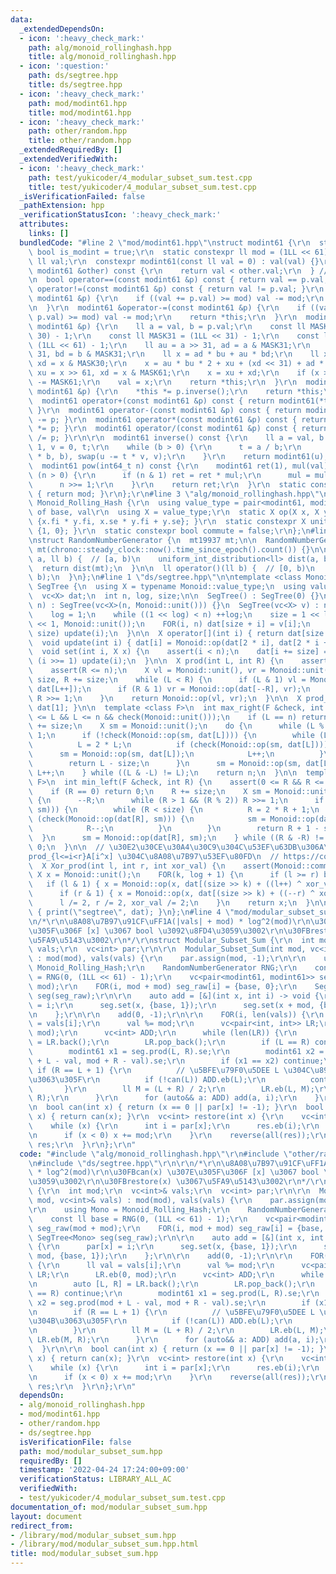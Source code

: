 ```yaml
---
data:
  _extendedDependsOn:
  - icon: ':heavy_check_mark:'
    path: alg/monoid_rollinghash.hpp
    title: alg/monoid_rollinghash.hpp
  - icon: ':question:'
    path: ds/segtree.hpp
    title: ds/segtree.hpp
  - icon: ':heavy_check_mark:'
    path: mod/modint61.hpp
    title: mod/modint61.hpp
  - icon: ':heavy_check_mark:'
    path: other/random.hpp
    title: other/random.hpp
  _extendedRequiredBy: []
  _extendedVerifiedWith:
  - icon: ':heavy_check_mark:'
    path: test/yukicoder/4_modular_subset_sum.test.cpp
    title: test/yukicoder/4_modular_subset_sum.test.cpp
  _isVerificationFailed: false
  _pathExtension: hpp
  _verificationStatusIcon: ':heavy_check_mark:'
  attributes:
    links: []
  bundledCode: "#line 2 \"mod/modint61.hpp\"\nstruct modint61 {\r\n  static constexpr\
    \ bool is_modint = true;\r\n  static constexpr ll mod = (1LL << 61) - 1;\r\n \
    \ ll val;\r\n  constexpr modint61(const ll val = 0) : val(val) {}\r\n  bool operator<(const\
    \ modint61 &other) const {\r\n    return val < other.val;\r\n  } // To use std::map\r\
    \n  bool operator==(const modint61 &p) const { return val == p.val; }\r\n  bool\
    \ operator!=(const modint61 &p) const { return val != p.val; }\r\n  modint61 &operator+=(const\
    \ modint61 &p) {\r\n    if ((val += p.val) >= mod) val -= mod;\r\n    return *this;\r\
    \n  }\r\n  modint61 &operator-=(const modint61 &p) {\r\n    if ((val += mod -\
    \ p.val) >= mod) val -= mod;\r\n    return *this;\r\n  }\r\n  modint61 &operator*=(const\
    \ modint61 &p) {\r\n    ll a = val, b = p.val;\r\n    const ll MASK30 = (1LL <<\
    \ 30) - 1;\r\n    const ll MASK31 = (1LL << 31) - 1;\r\n    const ll MASK61 =\
    \ (1LL << 61) - 1;\r\n    ll au = a >> 31, ad = a & MASK31;\r\n    ll bu = b >>\
    \ 31, bd = b & MASK31;\r\n    ll x = ad * bu + au * bd;\r\n    ll xu = x >> 30,\
    \ xd = x & MASK30;\r\n    x = au * bu * 2 + xu + (xd << 31) + ad * bd;\r\n   \
    \ xu = x >> 61, xd = x & MASK61;\r\n    x = xu + xd;\r\n    if (x >= MASK61) x\
    \ -= MASK61;\r\n    val = x;\r\n    return *this;\r\n  }\r\n  modint61 &operator/=(const\
    \ modint61 &p) {\r\n    *this *= p.inverse();\r\n    return *this;\r\n  }\r\n\
    \  modint61 operator+(const modint61 &p) const { return modint61(*this) += p;\
    \ }\r\n  modint61 operator-(const modint61 &p) const { return modint61(*this)\
    \ -= p; }\r\n  modint61 operator*(const modint61 &p) const { return modint61(*this)\
    \ *= p; }\r\n  modint61 operator/(const modint61 &p) const { return modint61(*this)\
    \ /= p; }\r\n\r\n  modint61 inverse() const {\r\n    ll a = val, b = mod, u =\
    \ 1, v = 0, t;\r\n    while (b > 0) {\r\n      t = a / b;\r\n      swap(a -= t\
    \ * b, b), swap(u -= t * v, v);\r\n    }\r\n    return modint61(u);\r\n  }\r\n\
    \  modint61 pow(int64_t n) const {\r\n    modint61 ret(1), mul(val);\r\n    while\
    \ (n > 0) {\r\n      if (n & 1) ret = ret * mul;\r\n      mul = mul * mul;\r\n\
    \      n >>= 1;\r\n    }\r\n    return ret;\r\n  }\r\n  static constexpr ll get_mod()\
    \ { return mod; }\r\n};\r\n#line 3 \"alg/monoid_rollinghash.hpp\"\n\r\nstruct\
    \ Monoid_Rolling_Hash {\r\n  using value_type = pair<modint61, modint61>; // pow\
    \ of base, val\r\n  using X = value_type;\r\n  static X op(X x, X y) { return\
    \ {x.fi * y.fi, x.se * y.fi + y.se}; }\r\n  static constexpr X unit() { return\
    \ {1, 0}; }\r\n  static constexpr bool commute = false;\r\n};\n#line 1 \"other/random.hpp\"\
    \nstruct RandomNumberGenerator {\n  mt19937 mt;\n\n  RandomNumberGenerator() :\
    \ mt(chrono::steady_clock::now().time_since_epoch().count()) {}\n\n  ll operator()(ll\
    \ a, ll b) {  // [a, b)\n    uniform_int_distribution<ll> dist(a, b - 1);\n  \
    \  return dist(mt);\n  }\n\n  ll operator()(ll b) {  // [0, b)\n    return (*this)(0,\
    \ b);\n  }\n};\n#line 1 \"ds/segtree.hpp\"\n\ntemplate <class Monoid>\nstruct\
    \ SegTree {\n  using X = typename Monoid::value_type;\n  using value_type = X;\n\
    \  vc<X> dat;\n  int n, log, size;\n\n  SegTree() : SegTree(0) {}\n  SegTree(int\
    \ n) : SegTree(vc<X>(n, Monoid::unit())) {}\n  SegTree(vc<X> v) : n(len(v)) {\n\
    \    log = 1;\n    while ((1 << log) < n) ++log;\n    size = 1 << log;\n    dat.assign(size\
    \ << 1, Monoid::unit());\n    FOR(i, n) dat[size + i] = v[i];\n    FOR3_R(i, 1,\
    \ size) update(i);\n  }\n\n  X operator[](int i) { return dat[size + i]; }\n\n\
    \  void update(int i) { dat[i] = Monoid::op(dat[2 * i], dat[2 * i + 1]); }\n\n\
    \  void set(int i, X x) {\n    assert(i < n);\n    dat[i += size] = x;\n    while\
    \ (i >>= 1) update(i);\n  }\n\n  X prod(int L, int R) {\n    assert(L <= R);\n\
    \    assert(R <= n);\n    X vl = Monoid::unit(), vr = Monoid::unit();\n    L +=\
    \ size, R += size;\n    while (L < R) {\n      if (L & 1) vl = Monoid::op(vl,\
    \ dat[L++]);\n      if (R & 1) vr = Monoid::op(dat[--R], vr);\n      L >>= 1,\
    \ R >>= 1;\n    }\n    return Monoid::op(vl, vr);\n  }\n\n  X prod_all() { return\
    \ dat[1]; }\n\n  template <class F>\n  int max_right(F &check, int L) {\n    assert(0\
    \ <= L && L <= n && check(Monoid::unit()));\n    if (L == n) return n;\n    L\
    \ += size;\n    X sm = Monoid::unit();\n    do {\n      while (L % 2 == 0) L >>=\
    \ 1;\n      if (!check(Monoid::op(sm, dat[L]))) {\n        while (L < size) {\n\
    \          L = 2 * L;\n          if (check(Monoid::op(sm, dat[L]))) {\n      \
    \      sm = Monoid::op(sm, dat[L]);\n            L++;\n          }\n        }\n\
    \        return L - size;\n      }\n      sm = Monoid::op(sm, dat[L]);\n     \
    \ L++;\n    } while ((L & -L) != L);\n    return n;\n  }\n\n  template <class\
    \ F>\n  int min_left(F &check, int R) {\n    assert(0 <= R && R <= n && check(Monoid::unit()));\n\
    \    if (R == 0) return 0;\n    R += size;\n    X sm = Monoid::unit();\n    do\
    \ {\n      --R;\n      while (R > 1 && (R % 2)) R >>= 1;\n      if (!check(Monoid::op(dat[R],\
    \ sm))) {\n        while (R < size) {\n          R = 2 * R + 1;\n          if\
    \ (check(Monoid::op(dat[R], sm))) {\n            sm = Monoid::op(dat[R], sm);\n\
    \            R--;\n          }\n        }\n        return R + 1 - size;\n    \
    \  }\n      sm = Monoid::op(dat[R], sm);\n    } while ((R & -R) != R);\n    return\
    \ 0;\n  }\n\n  // \u30E2\u30CE\u30A4\u30C9\u304C\u53EF\u63DB\u306A\u3089\u3001\
    prod_{l<=i<r}A[i^x] \u304C\u8A08\u7B97\u53EF\u80FD\n  // https://codeforces.com/contest/1401/problem/F\n\
    \  X Xor_prod(int l, int r, int xor_val) {\n    assert(Monoid::commute);\n   \
    \ X x = Monoid::unit();\n    FOR(k, log + 1) {\n      if (l >= r) break;\n   \
    \   if (l & 1) { x = Monoid::op(x, dat[(size >> k) + ((l++) ^ xor_val)]); }\n\
    \      if (r & 1) { x = Monoid::op(x, dat[(size >> k) + ((--r) ^ xor_val)]); }\n\
    \      l /= 2, r /= 2, xor_val /= 2;\n    }\n    return x;\n  }\n\n  void debug()\
    \ { print(\"segtree\", dat); }\n};\n#line 4 \"mod/modular_subset_sum.hpp\"\n\r\
    \n/*\r\n\u8A08\u7B97\u91CF\uFF1A(|vals| + mod) * log^2(mod)\r\n\u30FBcan(x) \u307E\
    \u305F\u306F [x] \u3067 bool \u3092\u8FD4\u3059\u3002\r\n\u30FBrestore(x) \u3067\
    \u5FA9\u5143\u3002\r\n*/\r\nstruct Modular_Subset_Sum {\r\n  int mod;\r\n  vc<int>&\
    \ vals;\r\n  vc<int> par;\r\n\r\n  Modular_Subset_Sum(int mod, vc<int>& vals)\
    \ : mod(mod), vals(vals) {\r\n    par.assign(mod, -1);\r\n\r\n    using Mono =\
    \ Monoid_Rolling_Hash;\r\n    RandomNumberGenerator RNG;\r\n    const ll base\
    \ = RNG(0, (1LL << 61) - 1);\r\n    vc<pair<modint61, modint61>> seg_raw(mod +\
    \ mod);\r\n    FOR(i, mod + mod) seg_raw[i] = {base, 0};\r\n    SegTree<Mono>\
    \ seg(seg_raw);\r\n\r\n    auto add = [&](int x, int i) -> void {\r\n      par[x]\
    \ = i;\r\n      seg.set(x, {base, 1});\r\n      seg.set(x + mod, {base, 1});\r\
    \n    };\r\n\r\n    add(0, -1);\r\n\r\n    FOR(i, len(vals)) {\r\n      ll val\
    \ = vals[i];\r\n      val %= mod;\r\n      vc<pair<int, int>> LR;\r\n      LR.eb(0,\
    \ mod);\r\n      vc<int> ADD;\r\n      while (len(LR)) {\r\n        auto [L, R]\
    \ = LR.back();\r\n        LR.pop_back();\r\n        if (L == R) continue;\r\n\
    \        modint61 x1 = seg.prod(L, R).se;\r\n        modint61 x2 = seg.prod(mod\
    \ + L - val, mod + R - val).se;\r\n        if (x1 == x2) continue;\r\n       \
    \ if (R == L + 1) {\r\n          // \u5BFE\u79F0\u5DEE L \u304C\u898B\u3064\u304B\
    \u3063\u305F\r\n          if (!can(L)) ADD.eb(L);\r\n          continue;\r\n \
    \       }\r\n        ll M = (L + R) / 2;\r\n        LR.eb(L, M);\r\n        LR.eb(M,\
    \ R);\r\n      }\r\n      for (auto&& a: ADD) add(a, i);\r\n    }\r\n  }\r\n\r\
    \n  bool can(int x) { return (x == 0 || par[x] != -1); }\r\n  bool operator[](int\
    \ x) { return can(x); }\r\n  vc<int> restore(int x) {\r\n    vc<int> res;\r\n\
    \    while (x) {\r\n      int i = par[x];\r\n      res.eb(i);\r\n      x -= vals[i];\r\
    \n      if (x < 0) x += mod;\r\n    }\r\n    reverse(all(res));\r\n    return\
    \ res;\r\n  }\r\n};\r\n"
  code: "#include \"alg/monoid_rollinghash.hpp\"\r\n#include \"other/random.hpp\"\r\
    \n#include \"ds/segtree.hpp\"\r\n\r\n/*\r\n\u8A08\u7B97\u91CF\uFF1A(|vals| + mod)\
    \ * log^2(mod)\r\n\u30FBcan(x) \u307E\u305F\u306F [x] \u3067 bool \u3092\u8FD4\
    \u3059\u3002\r\n\u30FBrestore(x) \u3067\u5FA9\u5143\u3002\r\n*/\r\nstruct Modular_Subset_Sum\
    \ {\r\n  int mod;\r\n  vc<int>& vals;\r\n  vc<int> par;\r\n\r\n  Modular_Subset_Sum(int\
    \ mod, vc<int>& vals) : mod(mod), vals(vals) {\r\n    par.assign(mod, -1);\r\n\
    \r\n    using Mono = Monoid_Rolling_Hash;\r\n    RandomNumberGenerator RNG;\r\n\
    \    const ll base = RNG(0, (1LL << 61) - 1);\r\n    vc<pair<modint61, modint61>>\
    \ seg_raw(mod + mod);\r\n    FOR(i, mod + mod) seg_raw[i] = {base, 0};\r\n   \
    \ SegTree<Mono> seg(seg_raw);\r\n\r\n    auto add = [&](int x, int i) -> void\
    \ {\r\n      par[x] = i;\r\n      seg.set(x, {base, 1});\r\n      seg.set(x +\
    \ mod, {base, 1});\r\n    };\r\n\r\n    add(0, -1);\r\n\r\n    FOR(i, len(vals))\
    \ {\r\n      ll val = vals[i];\r\n      val %= mod;\r\n      vc<pair<int, int>>\
    \ LR;\r\n      LR.eb(0, mod);\r\n      vc<int> ADD;\r\n      while (len(LR)) {\r\
    \n        auto [L, R] = LR.back();\r\n        LR.pop_back();\r\n        if (L\
    \ == R) continue;\r\n        modint61 x1 = seg.prod(L, R).se;\r\n        modint61\
    \ x2 = seg.prod(mod + L - val, mod + R - val).se;\r\n        if (x1 == x2) continue;\r\
    \n        if (R == L + 1) {\r\n          // \u5BFE\u79F0\u5DEE L \u304C\u898B\u3064\
    \u304B\u3063\u305F\r\n          if (!can(L)) ADD.eb(L);\r\n          continue;\r\
    \n        }\r\n        ll M = (L + R) / 2;\r\n        LR.eb(L, M);\r\n       \
    \ LR.eb(M, R);\r\n      }\r\n      for (auto&& a: ADD) add(a, i);\r\n    }\r\n\
    \  }\r\n\r\n  bool can(int x) { return (x == 0 || par[x] != -1); }\r\n  bool operator[](int\
    \ x) { return can(x); }\r\n  vc<int> restore(int x) {\r\n    vc<int> res;\r\n\
    \    while (x) {\r\n      int i = par[x];\r\n      res.eb(i);\r\n      x -= vals[i];\r\
    \n      if (x < 0) x += mod;\r\n    }\r\n    reverse(all(res));\r\n    return\
    \ res;\r\n  }\r\n};\r\n"
  dependsOn:
  - alg/monoid_rollinghash.hpp
  - mod/modint61.hpp
  - other/random.hpp
  - ds/segtree.hpp
  isVerificationFile: false
  path: mod/modular_subset_sum.hpp
  requiredBy: []
  timestamp: '2022-04-24 17:24:00+09:00'
  verificationStatus: LIBRARY_ALL_AC
  verifiedWith:
  - test/yukicoder/4_modular_subset_sum.test.cpp
documentation_of: mod/modular_subset_sum.hpp
layout: document
redirect_from:
- /library/mod/modular_subset_sum.hpp
- /library/mod/modular_subset_sum.hpp.html
title: mod/modular_subset_sum.hpp
---
```

